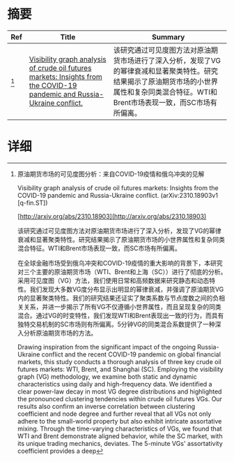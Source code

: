 # 摘要

| Ref | Title | Summary |
| --- | --- | --- |
| [^1] | [Visibility graph analysis of crude oil futures markets: Insights from the COVID-19 pandemic and Russia-Ukraine conflict.](http://arxiv.org/abs/2310.18903) | 该研究通过可见度图方法对原油期货市场进行了深入分析，发现了VG的幂律衰减和显著聚类特性。研究结果揭示了原油期货市场的小世界属性和复杂同类混合特征。WTI和Brent市场表现一致，而SC市场有所偏离。 |

# 详细

[^1]: 原油期货市场的可见度图分析：来自COVID-19疫情和俄乌冲突的见解

    Visibility graph analysis of crude oil futures markets: Insights from the COVID-19 pandemic and Russia-Ukraine conflict. (arXiv:2310.18903v1 [q-fin.ST])

    [http://arxiv.org/abs/2310.18903](http://arxiv.org/abs/2310.18903)

    该研究通过可见度图方法对原油期货市场进行了深入分析，发现了VG的幂律衰减和显著聚类特性。研究结果揭示了原油期货市场的小世界属性和复杂同类混合特征。WTI和Brent市场表现一致，而SC市场有所偏离。

    

    在全球金融市场受到俄乌冲突和COVID-19疫情的重大影响的背景下，本研究对三个主要的原油期货市场（WTI、Brent和上海（SC））进行了彻底的分析。采用可见度图（VG）方法，我们使用日常和高频数据来研究静态和动态特性。我们发现大多数VG度分布显示出明显的幂律衰减，并强调了原油期货VG内的显著聚类特性。我们的研究结果还证实了聚类系数与节点度数之间的负相关关系，并进一步揭示了所有VG不仅遵循小世界属性，而且呈现复杂的同类混合。通过VG的时变特性，我们发现WTI和Brent表现出一致的行为，而具有独特交易机制的SC市场则有所偏离。5分钟VG的同类混合系数提供了一种深入分析原油期货市场的方法。

    Drawing inspiration from the significant impact of the ongoing Russia-Ukraine conflict and the recent COVID-19 pandemic on global financial markets, this study conducts a thorough analysis of three key crude oil futures markets: WTI, Brent, and Shanghai (SC). Employing the visibility graph (VG) methodology, we examine both static and dynamic characteristics using daily and high-frequency data. We identified a clear power-law decay in most VG degree distributions and highlighted the pronounced clustering tendencies within crude oil futures VGs. Our results also confirm an inverse correlation between clustering coefficient and node degree and further reveal that all VGs not only adhere to the small-world property but also exhibit intricate assortative mixing. Through the time-varying characteristics of VGs, we found that WTI and Brent demonstrate aligned behavior, while the SC market, with its unique trading mechanics, deviates. The 5-minute VGs' assortativity coefficient provides a deep
    


